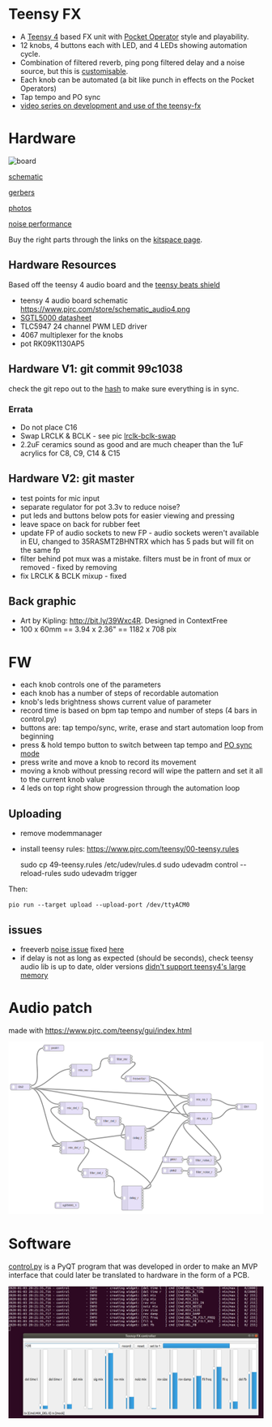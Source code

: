 # Teensy FX

* A [Teensy 4](https://www.pjrc.com/teensy-4-0/) based FX unit with [Pocket Operator](https://teenage.engineering/products/po) style and playability.
* 12 knobs, 4 buttons each with LED, and 4 LEDs showing automation cycle.
* Combination of filtered reverb, ping pong filtered delay and a noise source, but this is [customisable](#Audio-patch).
* Each knob can be automated (a bit like punch in effects on the Pocket Operators)
* Tap tempo and PO sync
* [video series on development and use of the teensy-fx](https://www.youtube.com/playlist?list=PLmcDgdDpcaPg4DthWWuq7HqhB-hiN_gUg)

# Hardware

![board](hardware/board.png)

[schematic](hardware/schematic.pdf)

[gerbers](hardware/teensy-fx-2020-02-10-fab.zip)

[photos](https://photos.app.goo.gl/ELiSmwA5KhBPN7PL9)

[noise performance](docs/noise.md)

Buy the right parts through the links on the [kitspace page](https://kitspace.org/boards/github.com/mattvenn/teensy-audio-fx).

## Hardware Resources

Based off the teensy 4 audio board and the [teensy beats shield](https://hackaday.io/project/161127-teensy-beats-shield)

* teensy 4 audio board schematic https://www.pjrc.com/store/schematic_audio4.png
* [SGTL5000 datasheet](https://static6.arrow.com/aropdfconversion/d5e3ddfdb01ac7d0ee29dd23626c23e0eb18a14a/1931605559406471sgtl5000.pdf)
* TLC5947 24 channel PWM LED driver
* 4067 multiplexer for the knobs
* pot RK09K1130AP5

## Hardware V1: git commit 99c1038

check the git repo out to the [hash](https://github.com/mattvenn/teensy-audio-fx/tree/99c1038) to make sure everything is in sync.

### Errata

* Do not place C16
* Swap LRCLK & BCLK - see pic [lrclk-bclk-swap](docs/lrclk-bclk-swap.png)
* 2.2uF ceramics sound as good and are much cheaper than the 1uF acrylics for C8, C9, C14 & C15

## Hardware V2: git master

* test points for mic input
* separate regulator for pot 3.3v to reduce noise?
* put leds and buttons below pots for easier viewing and pressing
* leave space on back for rubber feet
* update FP of audio sockets to new FP - audio sockets weren't available in EU, changed to 35RASMT2BHNTRX which has 5 pads but will fit on the same fp
* filter behind pot mux was a mistake. filters must be in front of mux or removed - fixed by removing
* fix LRCLK & BCLK mixup - fixed

## Back graphic

* Art by Kipling: http://bit.ly/39Wxc4R. Designed in ContextFree
* 100 x 60mm == 3.94 x 2.36" == 1182 x 708 pix

# FW

* each knob controls one of the parameters
* each knob has a number of steps of recordable automation
* knob's leds brightness shows current value of parameter
* record time is based on bpm tap tempo and number of steps (4 bars in control.py)
* buttons are: tap tempo/sync, write, erase and start automation loop from beginning
* press & hold tempo button to switch between tap tempo and [PO sync mode](docs/PO_sync_mode.md)
* press write and move a knob to record its movement
* moving a knob without pressing record will wipe the pattern and set it all to the current knob value
* 4 leds on top right show progression through the automation loop

## Uploading

* remove modemmanager
* install teensy rules: https://www.pjrc.com/teensy/00-teensy.rules

    sudo cp 49-teensy.rules /etc/udev/rules.d
    sudo udevadm control --reload-rules
    sudo udevadm trigger

Then:

    pio run --target upload --upload-port /dev/ttyACM0

## issues

* freeverb [noise issue](https://forum.pjrc.com/threads/57046-Freeverb-with-low-input-levels-gt-noise-and-wierd-oscillating-quot-tone-quot) fixed [here](https://github.com/PaulStoffregen/Audio/pull/357)
* if delay is not as long as expected (should be seconds), check teensy audio lib is up to date, older versions [didn't support teensy4's large memory](https://github.com/PaulStoffregen/Audio/commit/bbcfe3bd201d86aa7aa0e87d97c989f4259465de)

# Audio patch

made with https://www.pjrc.com/teensy/gui/index.html

![patch](docs/patch.png)

# Software

[control.py](control.py) is a PyQT program that was developed in order to make an MVP
interface that could later be translated to hardware in the form of a PCB.

![gui](docs/gui.png)
